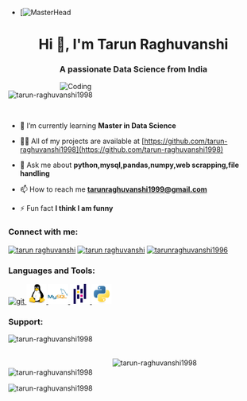 - [![MasterHead](https://www.cio.com/wp-content/uploads/2023/05/big_data_analytics_thinkstock_470971869-100439197-orig-4.jpg?quality=50&strip=all)
<h1 align="center">Hi 👋, I'm Tarun Raghuvanshi</h1>
<h3 align="center">A passionate Data Science from India</h3>
<img align="right" alt="Coding" width="400" src="https://c8.alamy.com/comp/2E42J4G/data-science-inscription-against-laptop-and-code-background-learn-data-science-computer-courses-training-2E42J4G.jpg">

<p align="left"> <img src="https://komarev.com/ghpvc/?username=tarun-raghuvanshi1998&label=Profile%20views&color=0e75b6&style=flat" alt="tarun-raghuvanshi1998" /> </p>

<p align="left"> <a href="https://twitter.com/" target="blank"><img src="https://img.shields.io/twitter/follow/?logo=twitter&style=for-the-badge" alt="" /></a> </p>

- 🌱 I’m currently learning **Master in Data Science**

- 👨‍💻 All of my projects are available at [https://github.com/tarun-raghuvanshi1998](https://github.com/tarun-raghuvanshi1998)

- 💬 Ask me about **python,mysql,pandas,numpy,web scrapping,file handling**

- 📫 How to reach me **tarunraghuvanshi1999@gmail.com**

- ⚡ Fun fact **I think I am funny**

<h3 align="left">Connect with me:</h3>
<p align="left">
<a href="https://linkedin.com/in/tarun raghuvanshi" target="blank"><img align="center" src="https://raw.githubusercontent.com/rahuldkjain/github-profile-readme-generator/master/src/images/icons/Social/linked-in-alt.svg" alt="tarun raghuvanshi" height="30" width="40" /></a>
<a href="https://fb.com/tarun raghuvanshi" target="blank"><img align="center" src="https://raw.githubusercontent.com/rahuldkjain/github-profile-readme-generator/master/src/images/icons/Social/facebook.svg" alt="tarun raghuvanshi" height="30" width="40" /></a>
<a href="https://instagram.com/tarunraghuvanshi1996" target="blank"><img align="center" src="https://raw.githubusercontent.com/rahuldkjain/github-profile-readme-generator/master/src/images/icons/Social/instagram.svg" alt="tarunraghuvanshi1996" height="30" width="40" /></a>
</p>

<h3 align="left">Languages and Tools:</h3>
<p align="left"> <a href="https://git-scm.com/" target="_blank" rel="noreferrer"> <img src="https://www.vectorlogo.zone/logos/git-scm/git-scm-icon.svg" alt="git" width="40" height="40"/> </a> <a href="https://www.linux.org/" target="_blank" rel="noreferrer"> <img src="https://raw.githubusercontent.com/devicons/devicon/master/icons/linux/linux-original.svg" alt="linux" width="40" height="40"/> </a> <a href="https://www.mysql.com/" target="_blank" rel="noreferrer"> <img src="https://raw.githubusercontent.com/devicons/devicon/master/icons/mysql/mysql-original-wordmark.svg" alt="mysql" width="40" height="40"/> </a> <a href="https://pandas.pydata.org/" target="_blank" rel="noreferrer"> <img src="https://raw.githubusercontent.com/devicons/devicon/2ae2a900d2f041da66e950e4d48052658d850630/icons/pandas/pandas-original.svg" alt="pandas" width="40" height="40"/> </a> <a href="https://www.python.org" target="_blank" rel="noreferrer"> <img src="https://raw.githubusercontent.com/devicons/devicon/master/icons/python/python-original.svg" alt="python" width="40" height="40"/> </a> </p>

<h3 align="left">Support:</h3>
<p><a href="https://www.buymeacoffee.com/tarun-raghuvanshi1998"> <img align="left" src="https://cdn.buymeacoffee.com/buttons/v2/default-yellow.png" height="50" width="210" alt="tarun-raghuvanshi1998" /></a></p><br><br>

<p><img align="left" src="https://github-readme-stats.vercel.app/api/top-langs?username=tarun-raghuvanshi1998&show_icons=true&locale=en&layout=compact" alt="tarun-raghuvanshi1998" /></p>

<p>&nbsp;<img align="center" src="https://github-readme-stats.vercel.app/api?username=tarun-raghuvanshi1998&show_icons=true&locale=en" alt="tarun-raghuvanshi1998" /></p>

<p><img align="center" src="https://github-readme-streak-stats.herokuapp.com/?user=tarun-raghuvanshi1998&" alt="tarun-raghuvanshi1998" /></p>


<!---
tarun-raghuvanshi1998/tarun-raghuvanshi1998 is a ✨ special ✨ repository because its `README.md` (this file) appears on your GitHub profile.
You can click the Preview link to take a look at your changes.
--->
